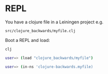 # REPL

You have a clojure file in a Leiningen project e.g.

```bash
src/clojure_backwards/myfile.clj
```

Boot a REPL and load:

```bash
clj

user=> (load "clojure_backwards/myfile")

user=> (in-ns 'clojure-backwards.myfile)
```

